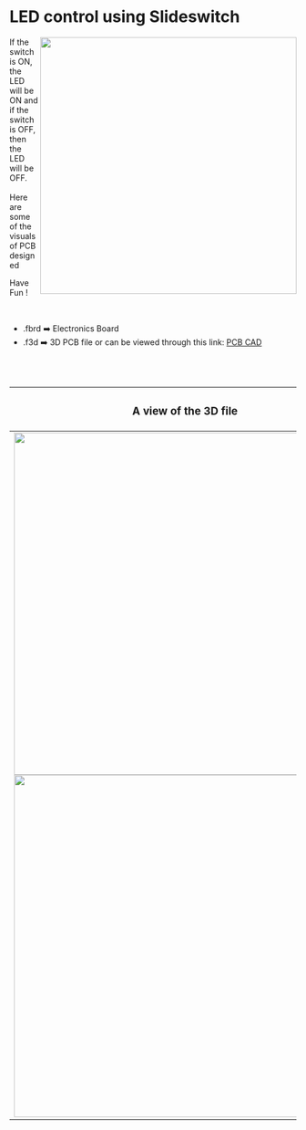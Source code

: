 <h1>LED control using Slideswitch</h1>

<div>
   <img width=450 align=right src="https://github.com/Curovearth/Dive-into-Electronics/blob/main/PCB%20Designs/38-LED%20and%20Slideswitch/img1.png"/>
   <p>If the switch is ON, the LED will be ON and if the switch is OFF, then the LED will be OFF. <br><br>Here are some of the visuals of PCB designed<br>
        
   Have Fun !
  </p>
<br>

   - .fbrd ➡️ Electronics Board
   - .f3d  ➡️ 3D PCB file or can be viewed through this link: <a href="https://a360.co/34IJzDS">PCB CAD</a>
   
<br> <br>  
<div align=center>
   
| <h3>A view of the 3D file</h2> | <h3>Schematic Diagram for PCB</h3> |      
| --- | --- |
| <img width=600 align=center src="https://github.com/Curovearth/Dive-into-Electronics/blob/main/PCB%20Designs/38-LED%20and%20Slideswitch/img2.png"/><br><img width=600 align=center src="https://github.com/Curovearth/Dive-into-Electronics/blob/main/PCB%20Designs/38-LED%20and%20Slideswitch/img3.png"/> |    <img width="350" src="https://github.com/Curovearth/Dive-into-Electronics/blob/main/PCB%20Designs/38-LED%20and%20Slideswitch/PCB%20view.png"> | 
 
</div>

 



